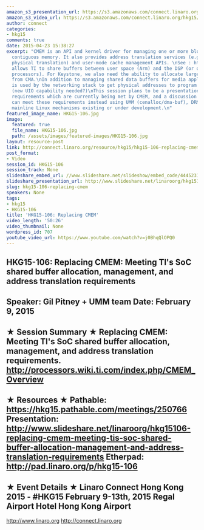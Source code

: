 ```yaml
---
amazon_s3_presentation_url: https://s3.amazonaws.com/connect.linaro.org/hkg15/Videos/02-09-Monday/HKG15-106.pdf
amazon_s3_video_url: https://s3.amazonaws.com/connect.linaro.org/hkg15/Videos/02-09-Monday/HKG15-106+Replacing+CMEM+Meeting+TI%27s+SoC.mp4
author: connect
categories:
- hkg15
comments: true
date: 2015-04-23 15:38:27
excerpt: "CMEM is an API and kernel driver for managing one or more blocks of physically
  contiguous memory. It also provides address translation services (e.g. virtual to
  physical translation) and user-mode cache management APIs. \nSee : http://processors.wiki.ti.com/index.php/CMEM_Overview\nCMEM
  allows TI to share buffers between user space (Arm) and the DSP (or other remote
  processors). For Keystone, we also need the ability to allocate large (> 2GB) buffers
  from CMA.\nIn addition to managing shared data buffers for media applications, CMEM
  is used by the networking stack to get physical addresses to program hardware registers
  (new UIO capability needed?)\nThis session plans to be a presentation of TI SoC
  requirements which are currently being met by CMEM, and a discussion of how/if we
  can meet these requirements instead using UMM (cenalloc/dma-buf), DRM, CMA or other
  mainline Linux mechanisms existing or under development.\n"
featured_image_name: HKG15-106.jpg
image:
  featured: true
  file_name: HKG15-106.jpg
  path: /assets/images/featured-images/HKG15-106.jpg
layout: resource-post
link: http://connect.linaro.org/resource/hkg15/hkg15-106-replacing-cmem/
post_format:
- Video
session_id: HKG15-106
session_track: None
slideshare_embed_url: //www.slideshare.net/slideshow/embed_code/44452315
slideshare_presentation_url: http://www.slideshare.net/linaroorg/hkg15106-replacing-cmem-meeting-tis-soc-shared-buffer-allocation-management-and-address-translation-requirements
slug: hkg15-106-replacing-cmem
speakers: None
tags:
- hkg15
- HKG15-106
title: 'HKG15-106: Replacing CMEM'
video_length: '50:26'
video_thumbnail: None
wordpress_id: 707
youtube_video_url: https://www.youtube.com/watch?v=j0BhqQlOPQ0
---
```


HKG15-106: Replacing CMEM: Meeting TI's SoC shared buffer allocation, management, and address translation requirements 
--------------------------------------------------- 
Speaker: Gil Pitney + UMM team 
Date: February 9, 2015 
--------------------------------------------------- 
★ Session Summary ★ 
Replacing CMEM:  Meeting TI's SoC shared buffer allocation, management, and address translation requirements.
http://processors.wiki.ti.com/index.php/CMEM_Overview
-------------------------------------------------- 
★ Resources ★ 
Pathable: https://hkg15.pathable.com/meetings/250766 
Presentation:  http://www.slideshare.net/linaroorg/hkg15106-replacing-cmem-meeting-tis-soc-shared-buffer-allocation-management-and-address-translation-requirements
Etherpad: http://pad.linaro.org/p/hkg15-106 
--------------------------------------------------- 
★ Event Details ★ 
Linaro Connect Hong Kong 2015 - #HKG15 
February 9-13th, 2015 
Regal Airport Hotel Hong Kong Airport 
--------------------------------------------------- 
http://www.linaro.org 
http://connect.linaro.org